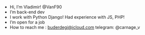 - Hi, I’m Vladimir! @VanF90
- I’m back-end dev
- I work with Python Django! Had experience with JS, PHP!
- I’m open for a job
- How to reach me : buderdegi@icloud.com telegram: @carnage_v

<!---
VanF90/VanF90 is a ✨ special ✨ repository because its `README.md` (this file) appears on your GitHub profile.
You can click the Preview link to take a look at your changes.
--->
